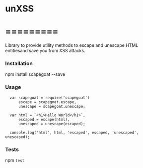 # unXSS
=========
=========
Library to provide utility methods to escape and unescape HTML entitiesand save you from XSS attacks.

### Installation

  npm install scapegoat --save

### Usage
```
  var scapegoat = require('scapegoat')
      escape = scapegoat.escape,
      unescape = scapegoat.unescape;

  var html = `<h1>Hello World</h1>`,
      escaped = escape(html),
      unescaped = unescape(escaped);

  console.log('html', html, 'escaped', escaped, 'unescaped', unescaped);
```
### Tests

  npm `test`

